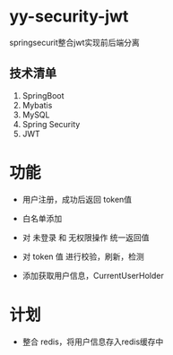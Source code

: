 # yy-security-jwt
springsecurit整合jwt实现前后端分离
## 技术清单
1. SpringBoot 
2. Mybatis
3. MySQL
4. Spring Security
5. JWT

# 功能

- 用户注册，成功后返回 token值

- 白名单添加

- 对 未登录 和 无权限操作 统一返回值

- 对 token 值 进行校验，刷新，检测

- 添加获取用户信息，CurrentUserHolder

# 计划

- 整合 redis，将用户信息存入redis缓存中

  

